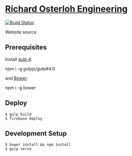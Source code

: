 # [Richard Osterloh Engineering](http://roengineering.tech)

[![Build Status](https://travis-ci.org/RichardOsterlohEngineering/roengineering.svg?branch=master)](https://travis-ci.org/RichardOsterlohEngineering/roengineering)

Website source

## Prerequisites

Install [gulp 4](https://github.com/gulpjs/gulp/tree/4.0):

  npm i -g gulpjs/gulp#4.0

and [Bower](https://bower.io/):

  npm i -g bower

## Deploy
```
$ gulp build
$ firebase deploy
```

## Development Setup
```
$ bower install && npm install
$ gulp serve
```
